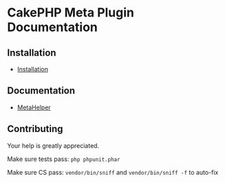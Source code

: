 # CakePHP Meta Plugin Documentation

## Installation
* [Installation](Install.md)

## Documentation
* [MetaHelper](MetaHelper.md)

## Contributing
Your help is greatly appreciated.

Make sure tests pass: `php phpunit.phar`

Make sure CS pass: `vendor/bin/sniff` and `vendor/bin/sniff -f` to auto-fix
